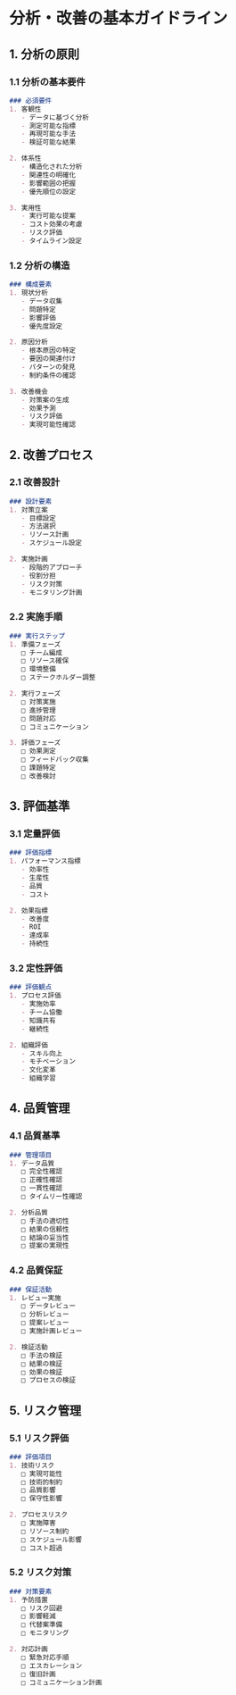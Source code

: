 # 分析・改善の基本ガイドライン

## 1. 分析の原則

### 1.1 分析の基本要件
```markdown
### 必須要件
1. 客観性
   - データに基づく分析
   - 測定可能な指標
   - 再現可能な手法
   - 検証可能な結果

2. 体系性
   - 構造化された分析
   - 関連性の明確化
   - 影響範囲の把握
   - 優先順位の設定

3. 実用性
   - 実行可能な提案
   - コスト効果の考慮
   - リスク評価
   - タイムライン設定
```

### 1.2 分析の構造
```markdown
### 構成要素
1. 現状分析
   - データ収集
   - 問題特定
   - 影響評価
   - 優先度設定

2. 原因分析
   - 根本原因の特定
   - 要因の関連付け
   - パターンの発見
   - 制約条件の確認

3. 改善機会
   - 対策案の生成
   - 効果予測
   - リスク評価
   - 実現可能性確認
```

## 2. 改善プロセス

### 2.1 改善設計
```markdown
### 設計要素
1. 対策立案
   - 目標設定
   - 方法選択
   - リソース計画
   - スケジュール設定

2. 実施計画
   - 段階的アプローチ
   - 役割分担
   - リスク対策
   - モニタリング計画
```

### 2.2 実施手順
```markdown
### 実行ステップ
1. 準備フェーズ
   □ チーム編成
   □ リソース確保
   □ 環境整備
   □ ステークホルダー調整

2. 実行フェーズ
   □ 対策実施
   □ 進捗管理
   □ 問題対応
   □ コミュニケーション

3. 評価フェーズ
   □ 効果測定
   □ フィードバック収集
   □ 課題特定
   □ 改善検討
```

## 3. 評価基準

### 3.1 定量評価
```markdown
### 評価指標
1. パフォーマンス指標
   - 効率性
   - 生産性
   - 品質
   - コスト

2. 効果指標
   - 改善度
   - ROI
   - 達成率
   - 持続性
```

### 3.2 定性評価
```markdown
### 評価観点
1. プロセス評価
   - 実施効率
   - チーム協働
   - 知識共有
   - 継続性

2. 組織評価
   - スキル向上
   - モチベーション
   - 文化変革
   - 組織学習
```

## 4. 品質管理

### 4.1 品質基準
```markdown
### 管理項目
1. データ品質
   □ 完全性確認
   □ 正確性確認
   □ 一貫性確認
   □ タイムリー性確認

2. 分析品質
   □ 手法の適切性
   □ 結果の信頼性
   □ 結論の妥当性
   □ 提案の実現性
```

### 4.2 品質保証
```markdown
### 保証活動
1. レビュー実施
   □ データレビュー
   □ 分析レビュー
   □ 提案レビュー
   □ 実施計画レビュー

2. 検証活動
   □ 手法の検証
   □ 結果の検証
   □ 効果の検証
   □ プロセスの検証
```

## 5. リスク管理

### 5.1 リスク評価
```markdown
### 評価項目
1. 技術リスク
   □ 実現可能性
   □ 技術的制約
   □ 品質影響
   □ 保守性影響

2. プロセスリスク
   □ 実施障害
   □ リソース制約
   □ スケジュール影響
   □ コスト超過
```

### 5.2 リスク対策
```markdown
### 対策要素
1. 予防措置
   □ リスク回避
   □ 影響軽減
   □ 代替案準備
   □ モニタリング

2. 対応計画
   □ 緊急対応手順
   □ エスカレーション
   □ 復旧計画
   □ コミュニケーション計画